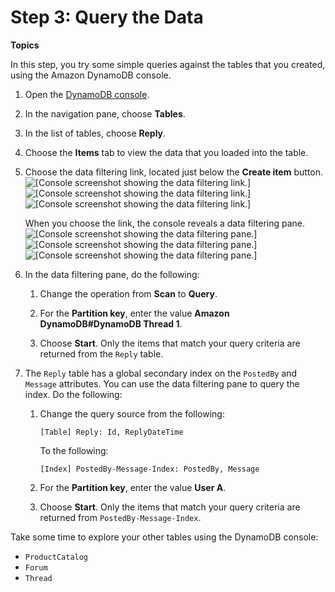 # Step 3: Query the Data<a name="SampleData.Query"></a>

**Topics**

In this step, you try some simple queries against the tables that you created, using the Amazon DynamoDB console\.

1. Open the [DynamoDB console](https://console.aws.amazon.com/dynamodb/)\.

1. In the navigation pane, choose **Tables**\.

1. In the list of tables, choose **Reply**\.

1. Choose the **Items** tab to view the data that you loaded into the table\.

1. Choose the data filtering link, located just below the **Create item** button\.  
![\[Console screenshot showing the data filtering link.\]](http://docs.aws.amazon.com/amazondynamodb/latest/developerguide/images/console-data-filtering-01.png)![\[Console screenshot showing the data filtering link.\]](http://docs.aws.amazon.com/amazondynamodb/latest/developerguide/)![\[Console screenshot showing the data filtering link.\]](http://docs.aws.amazon.com/amazondynamodb/latest/developerguide/)

   When you choose the link, the console reveals a data filtering pane\.  
![\[Console screenshot showing the data filtering pane.\]](http://docs.aws.amazon.com/amazondynamodb/latest/developerguide/images/console-data-filtering-02.png)![\[Console screenshot showing the data filtering pane.\]](http://docs.aws.amazon.com/amazondynamodb/latest/developerguide/)![\[Console screenshot showing the data filtering pane.\]](http://docs.aws.amazon.com/amazondynamodb/latest/developerguide/)

1. In the data filtering pane, do the following:

   1. Change the operation from **Scan** to **Query**\.

   1. For the **Partition key**, enter the value **Amazon DynamoDB\#DynamoDB Thread 1**\.

   1. Choose **Start**\. Only the items that match your query criteria are returned from the `Reply` table\.

1. The `Reply` table has a global secondary index on the `PostedBy` and `Message` attributes\. You can use the data filtering pane to query the index\. Do the following:

   1. Change the query source from the following:

      `[Table] Reply: Id, ReplyDateTime`

      To the following:

      `[Index] PostedBy-Message-Index: PostedBy, Message`

   1. For the **Partition key**, enter the value **User A**\.

   1. Choose **Start**\. Only the items that match your query criteria are returned from `PostedBy-Message-Index`\.

Take some time to explore your other tables using the DynamoDB console:
+ `ProductCatalog`
+ `Forum`
+ `Thread`
